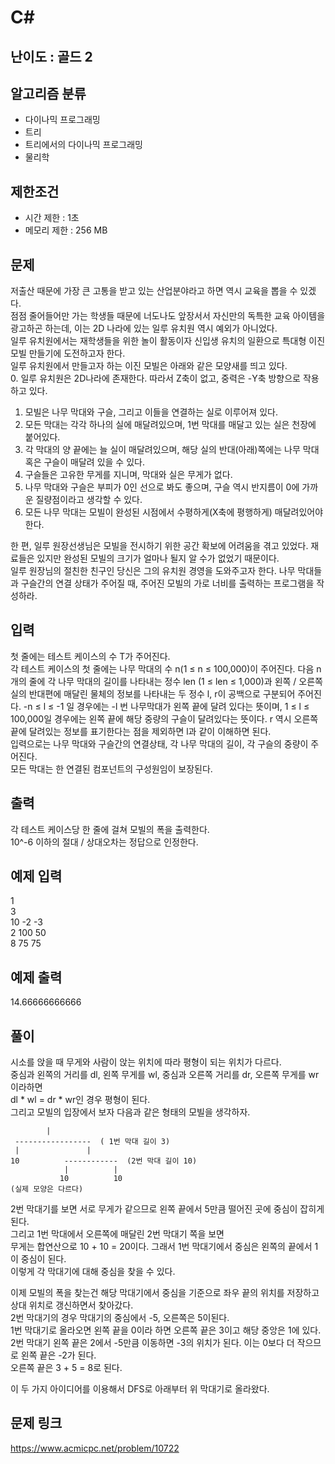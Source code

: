 # C#

## 난이도 : 골드 2

## 알고리즘 분류
  - 다이나믹 프로그래밍
  - 트리
  - 트리에서의 다이나믹 프로그래밍
  - 물리학

## 제한조건
  - 시간 제한 : 1초
  - 메모리 제한 : 256 MB

## 문제
저출산 때문에 가장 큰 고통을 받고 있는 산업분야라고 하면 역시 교육을 뽑을 수 있겠다.<br/>
점점 줄어들어만 가는 학생들 때문에 너도나도 앞장서서 자신만의 독특한 교육 아이템을 광고하곤 하는데, 이는 2D 나라에 있는 일루 유치원 역시 예외가 아니었다.<br/>
일루 유치원에서는 재학생들을 위한 놀이 활동이자 신입생 유치의 일환으로 특대형 이진 모빌 만들기에 도전하고자 한다.<br/>
일루 유치원에서 만들고자 하는 이진 모빌은 아래와 같은 모양새를 띄고 있다.<br/>
  0. 일루 유치원은 2D나라에 존재한다. 따라서 Z축이 없고, 중력은 -Y축 방향으로 작용하고 있다.
  1. 모빌은 나무 막대와 구슬, 그리고 이들을 연결하는 실로 이루어져 있다.
  2. 모든 막대는 각각 하나의 실에 매달려있으며, 1번 막대를 매달고 있는 실은 천장에 붙어있다.
  3. 각 막대의 양 끝에는 늘 실이 매달려있으며, 해당 실의 반대(아래)쪽에는 나무 막대 혹은 구슬이 매달려 있을 수 있다.
  4. 구슬들은 고유한 무게를 지니며, 막대와 실은 무게가 없다.
  5. 나무 막대와 구슬은 부피가 0인 선으로 봐도 좋으며, 구슬 역시 반지름이 0에 가까운 질량점이라고 생각할 수 있다.
  6. 모든 나무 막대는 모빌이 완성된 시점에서 수평하게(X축에 평행하게) 매달려있어야 한다.

한 편, 일루 원장선생님은 모빌을 전시하기 위한 공간 확보에 어려움을 겪고 있었다. 재료들은 있지만 완성된 모빌의 크기가 얼마나 될지 알 수가 없었기 때문이다.<br/>
일루 원장님의 절친한 친구인 당신은 그의 유치원 경영을 도와주고자 한다. 나무 막대들과 구슬간의 연결 상태가 주어질 때, 주어진 모빌의 가로 너비를 출력하는 프로그램을 작성하라.<br/>

## 입력
첫 줄에는 테스트 케이스의 수 T가 주어진다.<br/>
각 테스트 케이스의 첫 줄에는 나무 막대의 수 n(1 ≤ n ≤ 100,000)이 주어진다. 다음 n 개의 줄에 각 나무 막대의 길이를 나타내는 정수 len (1 ≤ len ≤ 1,000)과 왼쪽 / 오른쪽 실의 반대편에 매달린 물체의 정보를 나타내는 두 정수 l, r이 공백으로 구분되어 주어진다. -n ≤ l ≤ -1 일 경우에는 -l 번 나무막대가 왼쪽 끝에 달려 있다는 뜻이며, 1 ≤ l ≤ 100,000일 경우에는 왼쪽 끝에 해당 중량의 구슬이 달려있다는 뜻이다. r 역시 오른쪽 끝에 달려있는 정보를 표기한다는 점을 제외하면 l과 같이 이해하면 된다.<br/>
입력으로는 나무 막대와 구슬간의 연결상태, 각 나무 막대의 길이, 각 구슬의 중량이 주어진다.<br/>
모든 막대는 한 연결된 컴포넌트의 구성원임이 보장된다.<br/>

## 출력
각 테스트 케이스당 한 줄에 걸쳐 모빌의 폭을 출력한다.<br/>
10^-6 이하의 절대 / 상대오차는 정답으로 인정한다.<br/>

## 예제 입력
1<br/>
3<br/>
10 -2 -3<br/>
2 100 50<br/>
8 75 75<br/>

## 예제 출력
14.66666666666<br/>

## 풀이
시소를 앉을 때 무게와 사람이 앉는 위치에 따라 평형이 되는 위치가 다르다.<br/>
중심과 왼쪽의 거리를 dl, 왼쪽 무게를 wl, 중심과 오른쪽 거리를 dr, 오른쪽 무게를 wr이라하면<br/>
dl * wl = dr * wr인 경우 평형이 된다.<br/>
그리고 모빌의 입장에서 보자 다음과 같은 형태의 모빌을 생각하자.<br/>

	        |
	 -----------------  ( 1번 막대 길이 3)
	 |               |
	10          ------------  (2번 막대 길이 10)
	            |          |
	           10          10
	(실제 모양은 다르다)


2번 막대기를 보면 서로 무게가 같으므로 왼쪽 끝에서 5만큼 떨어진 곳에 중심이 잡히게 된다.<br/>
그리고 1번 막대에서 오른쪽에 매달린 2번 막대기 쪽을 보면<br/>
무게는 합연산으로 10 + 10 = 20이다. 그래서 1번 막대기에서 중심은 왼쪽의 끝에서 1이 중심이 된다.<br/>
이렇게 각 막대기에 대해 중심을 찾을 수 있다.<br/>

이제 모빌의 폭을 찾는건 해당 막대기에서 중심을 기준으로 좌우 끝의 위치를 저장하고 상대 위치로 갱신하면서 찾아갔다.<br/>
2번 막대기의 경우 막대기의 중심에서 -5, 오른쪽은 5이된다.<br/>
1번 막대기로 올라오면 왼쪽 끝을 0이라 하면 오른쪽 끝은 3이고 해당 중앙은 1에 있다.<br/>
2번 막대기 왼쪽 끝은 2에서 -5만큼 이동하면 -3의 위치가 된다. 이는 0보다 더 작으므로 왼쪽 끝은 -2가 된다.<br/>
오른쪽 끝은 3 + 5 = 8로 된다.<br/>

이 두 가지 아이디어를 이용해서 DFS로 아래부터 위 막대기로 올라왔다.<br/>

## 문제 링크
https://www.acmicpc.net/problem/10722